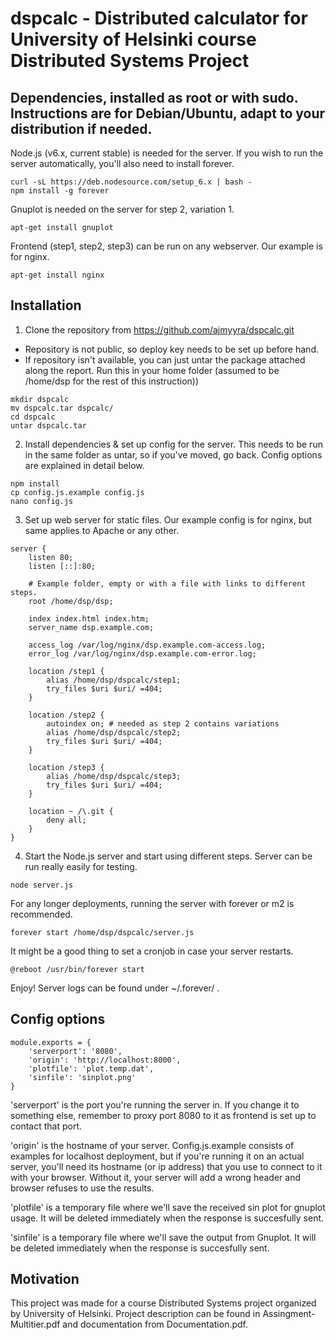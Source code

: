 # dspcalc - Distributed calculator for University of Helsinki course Distributed Systems Project

## Dependencies, installed as root or with sudo. Instructions are for Debian/Ubuntu, adapt to your distribution if needed.

Node.js (v6.x, current stable) is needed for the server. If you wish to run the server automatically, you'll also need to install forever.
```
curl -sL https://deb.nodesource.com/setup_6.x | bash -
npm install -g forever
```

Gnuplot is needed on the server for step 2, variation 1.
```
apt-get install gnuplot
```

Frontend (step1, step2, step3) can be run on any webserver. Our example is for nginx.
```
apt-get install nginx
```

## Installation

1) Clone the repository from https://github.com/ajmyyra/dspcalc.git
- Repository is not public, so deploy key needs to be set up before hand.
- If repository isn't available, you can just untar the package attached along the report. Run this in your home folder (assumed to be /home/dsp for the rest of this instruction))
```
mkdir dspcalc
mv dspcalc.tar dspcalc/
cd dspcalc
untar dspcalc.tar
```

2) Install dependencies & set up config for the server. This needs to be run in the same folder as untar, so if you've moved, go back. Config options are explained in detail below.
```
npm install
cp config.js.example config.js
nano config.js
```

3) Set up web server for static files. Our example config is for nginx, but same applies to Apache or any other.
```
server {
	listen 80;
	listen [::]:80;

	# Example folder, empty or with a file with links to different steps.
	root /home/dsp/dsp;

	index index.html index.htm;
	server_name dsp.example.com;

	access_log /var/log/nginx/dsp.example.com-access.log;
	error_log /var/log/nginx/dsp.example.com-error.log;

	location /step1 {
		alias /home/dsp/dspcalc/step1;
		try_files $uri $uri/ =404;
	}

	location /step2 { 
		autoindex on; # needed as step 2 contains variations
        alias /home/dsp/dspcalc/step2;
        try_files $uri $uri/ =404;
    }

	location /step3 {
        alias /home/dsp/dspcalc/step3;
        try_files $uri $uri/ =404;
    }

	location ~ /\.git {
		deny all;
	}
}
```

4) Start the Node.js server and start using different steps. Server can be run really easily for testing.
```
node server.js
```

For any longer deployments, running the server with forever or m2 is recommended.
```
forever start /home/dsp/dspcalc/server.js
```

It might be a good thing to set a cronjob in case your server restarts.

```
@reboot /usr/bin/forever start 
```

Enjoy! Server logs can be found under ~/.forever/ .

## Config options

```
module.exports = {
	'serverport': '8080',
	'origin': 'http://localhost:8000',
	'plotfile': 'plot.temp.dat',
	'sinfile': 'sinplot.png'
}
```

'serverport' is the port you're running the server in. If you change it to something else, remember to proxy port 8080 to it as frontend is set up to contact that port.

'origin' is the hostname of your server. Config.js.example consists of examples for localhost deployment, but if you're running it on an actual server, you'll need its hostname (or ip address) that you use to connect to it with your browser. Without it, your server will add a wrong header and browser refuses to use the results.

'plotfile' is a temporary file where we'll save the received sin plot for gnuplot usage. It will be deleted immediately when the response is succesfully sent.

'sinfile' is a temporary file where we'll save the output from Gnuplot. It will be deleted immediately when the response is succesfully sent.

## Motivation

This project was made for a course Distributed Systems project organized by University of Helsinki. Project description can be found in Assingment-Multitier.pdf and documentation from Documentation.pdf.
